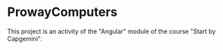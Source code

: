 # ProwayComputers

This project is an activity of the "Angular" module of the course "Start by Capgemini".
